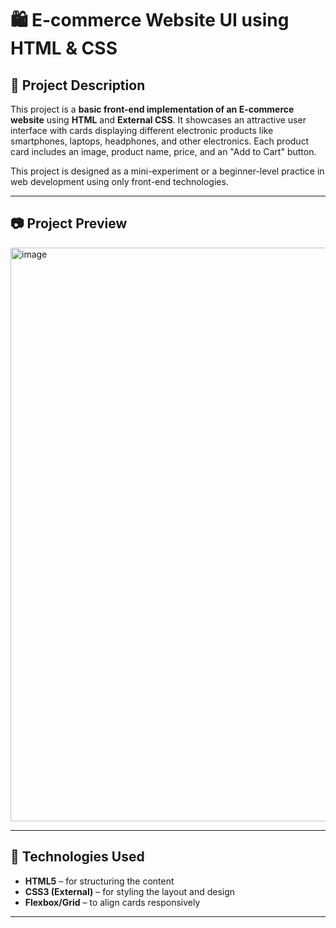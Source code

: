 # 🛍️ E-commerce Website UI using HTML & CSS

## 📌 Project Description

This project is a **basic front-end implementation of an E-commerce website** using **HTML** and **External CSS**. It showcases an attractive user interface with cards displaying different electronic products like smartphones, laptops, headphones, and other electronics. Each product card includes an image, product name, price, and an "Add to Cart" button.

This project is designed as a mini-experiment or a beginner-level practice in web development using only front-end technologies.

---

## 📷 Project Preview

<img width="1919" height="918" alt="image" src="https://github.com/user-attachments/assets/2081ea74-eff8-4ee3-b85a-88631f332b55" />

---

## 🧰 Technologies Used

- **HTML5** – for structuring the content
- **CSS3 (External)** – for styling the layout and design
- **Flexbox/Grid** – to align cards responsively

---
